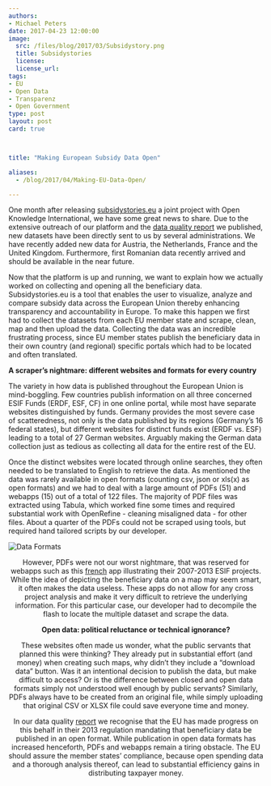 ```yaml
---
authors:
- Michael Peters
date: 2017-04-23 12:00:00
image:
  src: /files/blog/2017/03/Subsidystory.png
  title: Subsidystories
  license:
  license_url:
tags:
- EU
- Open Data
- Transparenz
- Open Government
type: post
layout: post
card: true



title: "Making European Subsidy Data Open"

aliases:
  - /blog/2017/04/Making-EU-Data-Open/

---
```

One month after releasing [subsidystories.eu](http://subsidystories.eu/) a joint project with Open Knowledge International, we have some great news to share. Due to the extensive outreach of our platform and the [data quality report](https://okfn.de/blog/2017/04/esif-data-quality-index/) we published, new datasets have been directly sent to us by several administrations. We have recently added new data for Austria, the Netherlands, France and the United Kingdom. Furthermore, first Romanian data recently arrived and should be available in the near future. 

Now that the platform is up and running, we want to explain how we actually worked on  collecting and opening all the beneficiary data. Subsidystories.eu is a tool that enables the user to visualize, analyze and compare subsidy data across the European Union thereby enhancing transparency and accountability in Europe. To make this happen we first had to collect the datasets from each EU member state and scrape, clean, map and then upload the data. Collecting the data was an incredible frustrating process, since EU member states publish the beneficiary data in their own country (and regional) specific portals which had to be located and often translated. 

<p> <b> A scraper’s nightmare: different websites and formats for every country </b> </p>

The variety in how data is published throughout the European Union is mind-boggling. Few countries publish information on all three concerned ESIF Funds (ERDF, ESF, CF) in one online portal, while most have separate websites distinguished by funds. Germany provides the most severe case of scatteredness, not only is the data published by its regions (Germany’s 16 federal states), but different websites for distinct funds exist (ERDF vs. ESF) leading to a total of 27 German websites. Arguably making the German data collection just as tedious as collecting all data for the entire rest of the EU. 

Once the distinct websites were located through online searches, they often needed to be translated to English to retrieve the data. As mentioned the data was rarely available in open formats (counting csv, json or xls(x) as open formats) and we had to deal with a large amount of PDFs (51) and webapps (15) out of a total of 122 files. The majority of PDF files was extracted using Tabula, which worked fine some times and required substantial work with OpenRefine - cleaning misaligned data - for other files. About a quarter of the PDFs could not be scraped using tools, but required hand tailored scripts by our developer. 

![Data Formats](/files/blog/2017/04/data-formats-subsidy.png "Data Formats")<center>

However, PDFs were not our worst nightmare, that was reserved for webapps such as this [french](http://cartobenef.asp-public.fr/cartobenef/carto.php?lang=fr&nivgeos=reg&curCodeDomSB=DS&curCodeThemeSB=benef&typindSB=R&curCodeIndSB=nb_projet_total) app illustrating their 2007-2013 ESIF projects. While the idea of depicting the beneficiary data on a map may seem smart, it often makes the data useless. These apps do not allow for any cross project analysis and make it very difficult to retrieve the underlying information. For this particular case, our developer had to decompile the flash to locate the multiple dataset and scrape the data. 

<p> <b> Open data: political reluctance or technical ignorance? </b> </p>

These websites often made us wonder, what the public servants that planned this were thinking? They already put in substantial effort (and money) when creating such maps, why didn’t they include a “download data” button. Was it an intentional decision to publish the data, but make difficult to access? Or is the difference between closed and open data formats simply not understood well enough by public servants? Similarly, PDFs always have to be created from an original file, while simply uploading that original CSV or XLSX file could save everyone time and money. 

In our data quality [report](http://openbudgets.eu/assets/resources/Report-OpenBudgets-ESIF%20Data-Quality-Index.pdf) we recognise that the EU has made progress on this behalf in their 2013 regulation mandating that beneficiary data be published in an open format. While publication in open data formats has increased henceforth, PDFs and webapps remain a tiring obstacle. The EU should assure the member states’ compliance, because open spending data and a thorough analysis thereof, can lead to substantial efficiency gains in distributing taxpayer money. 









